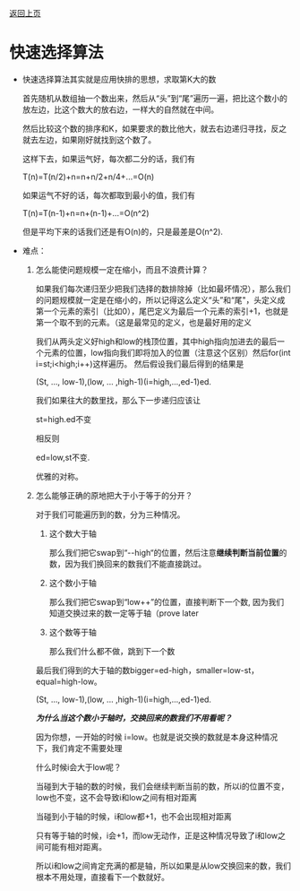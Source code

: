 [返回上页](..)

# 快速选择算法

- 快速选择算法其实就是应用快排的思想，求取第K大的数

  首先随机从数组抽一个数出来，然后从“头”到“尾”遍历一遍，把比这个数小的放左边，比这个数大的放右边，一样大的自然就在中间。

  然后比较这个数的排序和K，如果要求的数比他大，就去右边递归寻找，反之就去左边，如果刚好就找到这个数了。

  这样下去，如果运气好，每次都二分的话，我们有

  T(n)=T(n/2)+n=n+n/2+n/4+...=O(n)

  如果运气不好的话，每次都取到最小的值，我们有

  T(n)=T(n-1)+n=n+(n-1)+...=O(n^2)

  但是平均下来的话我们还是有O(n)的，只是最差是O(n^2).

- 难点：

  1. 怎么能使问题规模一定在缩小，而且不浪费计算？

     如果我们每次递归至少把我们选择的数排除掉（比如最坏情况），那么我们的问题规模就一定是在缩小的，所以记得这么定义“头”和“尾"，头定义成第一个元素的索引（比如0），尾巴定义为最后一个元素的索引+1，也就是第一个取不到的元素。（这是最常见的定义，也是最好用的定义

     我们从两头定义好high和low的栈顶位置，其中high指向加进去的最后一个元素的位置，low指向我们即将加入的位置（注意这个区别）然后for(int i=st;i<high;i++)这样遍历。 然后假设我们最后得到的结果是

     (St, ..., low-1),(low, ... ,high-1)(i=high,...,ed-1)ed.

     我们如果往大的数里找，那么下一步递归应该让

     st=high.ed不变

     相反则

     ed=low,st不变.

     优雅的对称。

  2. 怎么能够正确的原地把大于小于等于的分开？

     对于我们可能遍历到的数，分为三种情况。

     1. 这个数大于轴

        那么我们把它swap到“--high“的位置，然后注意**继续判断当前位置**的数，因为我们换回来的数我们不能直接跳过。

     2. 这个数小于轴

        那么我们把它swap到“low++”的位置，直接判断下一个数, 因为我们知道交换过来的数一定等于轴（prove later

     3. 这个数等于轴

        那么我们什么都不做，跳到下一个数

     最后我们得到的大于轴的数bigger=ed-high，smaller=low-st，equal=high-low。

     (St, ..., low-1),(low, ... ,high-1)(i=high,...,ed-1)ed.

     

     ***为什么当这个数小于轴时，交换回来的数我们不用看呢？***

     因为你想，一开始的时候 i=low。也就是说交换的数就是本身这种情况下，我们肯定不需要处理

     什么时候i会大于low呢？

     当碰到大于轴的数的时候，我们会继续判断当前的数，所以i的位置不变，low也不变，这不会导致i和low之间有相对距离

     当碰到小于轴的时候，i和low都+1，也不会出现相对距离

     只有等于轴的时候，i会+1，而low无动作，正是这种情况导致了i和low之间可能有相对距离。

     所以i和low之间肯定充满的都是轴，所以如果是从low交换回来的数，我们根本不用处理，直接看下一个数就好。